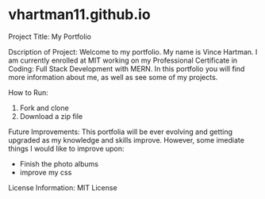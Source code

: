 # vhartman11.github.io
Project Title:
My Portfolio

Dscription of Project:
Welcome to my portfolio.  My name is Vince Hartman.  I am currently enrolled at MIT working on my Professional Certificate in Coding: Full Stack Development with MERN.  In this portfolio you will find more information about me, as well as see some of my projects.

How to Run:
1. Fork and clone
2. Download a zip file

Future Improvements:
This portfolia will be ever evolving and getting upgraded as my knowledge and skills improve.  However, some imediate things I would like to improve upon:
- Finish the photo albums
- improve my css

License Information:
MIT License
